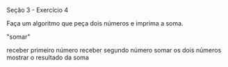 Seção 3 - Exercício 4

Faça um algoritmo que peça dois números e imprima a soma.

"somar"

receber primeiro número
receber segundo número
somar os dois números
mostrar o resultado da soma